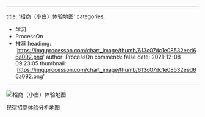 
---
title: '招商（小白）体验地图'
categories: 
 - 学习
 - ProcessOn
 - 推荐
headimg: 'https://img.processon.com/chart_image/thumb/613c07dc1e08532eed66a092.png'
author: ProcessOn
comments: false
date: 2021-12-08 09:23:05
thumbnail: 'https://img.processon.com/chart_image/thumb/613c07dc1e08532eed66a092.png'
---

<div>   
<img class="thumb" alt="招商（小白）体验地图" src="https://img.processon.com/chart_image/thumb/613c07dc1e08532eed66a092.png" referrerpolicy="no-referrer">
<p>民宿招商体验分析地图</p>  
</div>
            